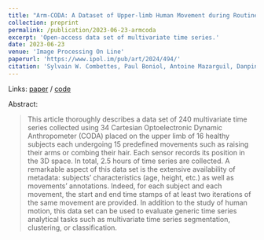 ```yaml
---
title: "Arm-CODA: A Dataset of Upper-limb Human Movement during Routine Examination."
collection: preprint
permalink: /publication/2023-06-23-armcoda
excerpt: 'Open-access data set of multivariate time series.'
date: 2023-06-23
venue: 'Image Processing On Line'
paperurl: 'https://www.ipol.im/pub/art/2024/494/'
citation: 'Sylvain W. Combettes, Paul Boniol, Antoine Mazarguil, Danping Wang, Diego Vaquero-Ramos, Marion Chauveau, Laurent Oudre, Nicolas Vayatis, Pierre-Paul Vidal, Alexandra Roren, Marie-Martine Lefèvre-Colau, Arm-CODA: A Dataset of Upper-limb Human Movement during Routine Examination, Image Processing On Line, 14 (2024), pp. 1–13.'
---
```


Links: [paper](https://www.ipol.im/pub/art/2024/494/) / [code](https://ipolcore.ipol.im/demo/clientApp/demo.html?id=494)

Abstract:
>This article thoroughly describes a data set of 240 multivariate time series collected using 34 Cartesian Optoelectronic Dynamic Anthropometer (CODA) placed on the upper limb of 16 healthy subjects each undergoing 15 predefined movements such as raising their arms or combing their hair. Each sensor records its position in the 3D space. In total, 2.5 hours of time series are collected. A remarkable aspect of this data set is the extensive availability of metadata: subjects’ characteristics (age, height, etc.) as well as movements’ annotations. Indeed, for each subject and each movement, the start and end time stamps of at least two iterations of the same movement are provided. In addition to the study of human motion, this data set can be used to evaluate generic time series analytical tasks such as multivariate time series segmentation, clustering, or classification.